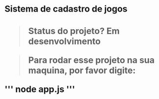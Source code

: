 <h1>Sistema de cadastro de jogos <h1>

> Status do projeto? Em desenvolvimento

> Para rodar esse projeto na sua maquina, por favor digite:

'''
node app.js
'''
